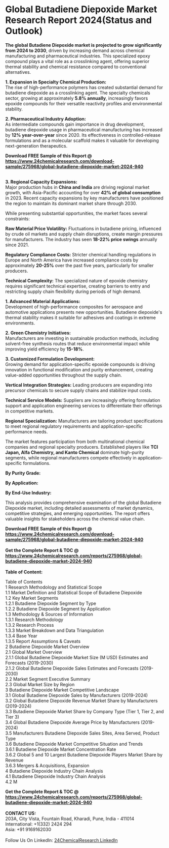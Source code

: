<h1>Global Butadiene Diepoxide Market Research Report 2024(Status and Outlook)</h1><p><strong>The global Butadiene Diepoxide market is projected to grow significantly from 2024 to 2030</strong>, driven by increasing demand across chemical manufacturing and pharmaceutical industries. This specialized epoxy compound plays a vital role as a crosslinking agent, offering superior thermal stability and chemical resistance compared to conventional alternatives.</p><p><strong>1. Expansion in Specialty Chemical Production:</strong><br>
The rise of high-performance polymers has created substantial demand for butadiene diepoxide as a crosslinking agent. The specialty chemicals sector, growing at approximately <strong>5.8% annually</strong>, increasingly favors epoxide compounds for their versatile reactivity profiles and environmental stability.</p><p><strong>2. Pharmaceutical Industry Adoption:</strong><br>
As intermediate compounds gain importance in drug development, butadiene diepoxide usage in pharmaceutical manufacturing has increased by <strong>12% year-over-year</strong> since 2020. Its effectiveness in controlled-release formulations and as a molecular scaffold makes it valuable for developing next-generation therapeutics.</p><div><b>Download FREE Sample of this Report @ 
            <a href="https://www.24chemicalresearch.com/download-sample/275968/global-butadiene-diepoxide-market-2024-940">
            https://www.24chemicalresearch.com/download-sample/275968/global-butadiene-diepoxide-market-2024-940</a></b></div><br><p><strong>3. Regional Capacity Expansions:</strong><br>
Major production hubs in <strong>China and India</strong> are driving regional market growth, with Asia-Pacific accounting for over <strong>42% of global consumption</strong> in 2023. Recent capacity expansions by key manufacturers have positioned the region to maintain its dominant market share through 2030.</p><p>While presenting substantial opportunities, the market faces several constraints:</p><p><strong>Raw Material Price Volatility:</strong> Fluctuations in butadiene pricing, influenced by crude oil markets and supply chain disruptions, create margin pressures for manufacturers. The industry has seen <strong>18-22% price swings</strong> annually since 2021.</p><p><strong>Regulatory Compliance Costs:</strong> Stricter chemical handling regulations in Europe and North America have increased compliance costs by approximately <strong>20-25%</strong> over the past five years, particularly for smaller producers.</p><p><strong>Technical Complexity:</strong> The specialized nature of epoxide chemistry requires significant technical expertise, creating barriers to entry and restricting supply chain flexibility during periods of high demand.</p><p><strong>1. Advanced Material Applications:</strong><br>
Development of high-performance composites for aerospace and automotive applications presents new opportunities. Butadiene diepoxide's thermal stability makes it suitable for adhesives and coatings in extreme environments.</p><p><strong>2. Green Chemistry Initiatives:</strong><br>
Manufacturers are investing in sustainable production methods, including solvent-free synthesis routes that reduce environmental impact while improving yield efficiency by <strong>15-18%</strong>.</p><p><strong>3. Customized Formulation Development:</strong><br>
Growing demand for application-specific epoxide compounds is driving innovation in functional modification and purity enhancement, creating value-added opportunities throughout the supply chain.</p><p><strong>Vertical Integration Strategies:</strong> Leading producers are expanding into precursor chemicals to secure supply chains and stabilize input costs.</p><p><strong>Technical Service Models:</strong> Suppliers are increasingly offering formulation support and application engineering services to differentiate their offerings in competitive markets.</p><p><strong>Regional Specialization:</strong> Manufacturers are tailoring product specifications to meet regional regulatory requirements and application-specific performance needs.</p><p>The market features participation from both multinational chemical companies and regional specialty producers. Established players like <strong>TCI Japan, Alfa Chemistry, and Kanto Chemical</strong> dominate high-purity segments, while regional manufacturers compete effectively in application-specific formulations.</p><p><strong>By Purity Grade:</strong></p><p><strong>By Application:</strong></p><p><strong>By End-Use Industry:</strong></p><p>This analysis provides comprehensive examination of the global Butadiene Diepoxide market, including detailed assessments of market dynamics, competitive strategies, and emerging opportunities. The report offers valuable insights for stakeholders across the chemical value chain.</p><div><b>Download FREE Sample of this Report @ 
            <a href="https://www.24chemicalresearch.com/download-sample/275968/global-butadiene-diepoxide-market-2024-940">
            https://www.24chemicalresearch.com/download-sample/275968/global-butadiene-diepoxide-market-2024-940</a></b></div><br><div><b>Get the Complete Report & TOC @ 
            <a href="https://www.24chemicalresearch.com/reports/275968/global-butadiene-diepoxide-market-2024-940">
            https://www.24chemicalresearch.com/reports/275968/global-butadiene-diepoxide-market-2024-940</a></b></div><br>
            <b>Table of Content:</b><p>Table of Contents<br />
1 Research Methodology and Statistical Scope<br />
1.1 Market Definition and Statistical Scope of Butadiene Diepoxide<br />
1.2 Key Market Segments<br />
1.2.1 Butadiene Diepoxide Segment by Type<br />
1.2.2 Butadiene Diepoxide Segment by Application<br />
1.3 Methodology & Sources of Information<br />
1.3.1 Research Methodology<br />
1.3.2 Research Process<br />
1.3.3 Market Breakdown and Data Triangulation<br />
1.3.4 Base Year<br />
1.3.5 Report Assumptions & Caveats<br />
2 Butadiene Diepoxide Market Overview<br />
2.1 Global Market Overview<br />
2.1.1 Global Butadiene Diepoxide Market Size (M USD) Estimates and Forecasts (2019-2030)<br />
2.1.2 Global Butadiene Diepoxide Sales Estimates and Forecasts (2019-2030)<br />
2.2 Market Segment Executive Summary<br />
2.3 Global Market Size by Region<br />
3 Butadiene Diepoxide Market Competitive Landscape<br />
3.1 Global Butadiene Diepoxide Sales by Manufacturers (2019-2024)<br />
3.2 Global Butadiene Diepoxide Revenue Market Share by Manufacturers (2019-2024)<br />
3.3 Butadiene Diepoxide Market Share by Company Type (Tier 1, Tier 2, and Tier 3)<br />
3.4 Global Butadiene Diepoxide Average Price by Manufacturers (2019-2024)<br />
3.5 Manufacturers Butadiene Diepoxide Sales Sites, Area Served, Product Type<br />
3.6 Butadiene Diepoxide Market Competitive Situation and Trends<br />
3.6.1 Butadiene Diepoxide Market Concentration Rate<br />
3.6.2 Global 5 and 10 Largest Butadiene Diepoxide Players Market Share by Revenue<br />
3.6.3 Mergers & Acquisitions, Expansion<br />
4 Butadiene Diepoxide Industry Chain Analysis<br />
4.1 Butadiene Diepoxide Industry Chain Analysis<br />
4.2 M</p><div><b>Get the Complete Report & TOC @ 
            <a href="https://www.24chemicalresearch.com/reports/275968/global-butadiene-diepoxide-market-2024-940">
            https://www.24chemicalresearch.com/reports/275968/global-butadiene-diepoxide-market-2024-940</a></b></div><br><b>CONTACT US:</b><br>
            203A, City Vista, Fountain Road, Kharadi, Pune, India - 411014<br>
            International: +1(332) 2424 294<br>
            Asia: +91 9169162030 <br><br>
            Follow Us On LinkedIn: <a href="https://www.linkedin.com/company/24chemicalresearch/">24ChemicalResearch LinkedIn</a>